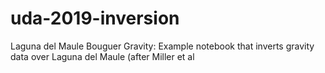 # uda-2019-inversion
 Laguna del Maule Bouguer Gravity: Example notebook that inverts gravity data over Laguna del Maule (after Miller et al
